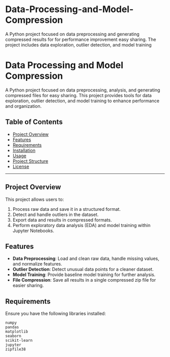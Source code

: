 # Data-Processing-and-Model-Compression
A Python project focused on data preprocessing and generating compressed results for for performance improvement easy sharing. The project includes data exploration, outlier detection, and model training

# Data Processing and Model Compression

A Python project focused on data preprocessing, analysis, and generating compressed files for easy sharing. This project provides tools for data exploration, outlier detection, and model training to enhance performance and organization.

## Table of Contents
- [Project Overview](#project-overview)
- [Features](#features)
- [Requirements](#requirements)
- [Installation](#installation)
- [Usage](#usage)
- [Project Structure](#project-structure)
- [License](#license)

---

## Project Overview
This project allows users to:
1. Process raw data and save it in a structured format.
2. Detect and handle outliers in the dataset.
3. Export data and results in compressed formats.
4. Perform exploratory data analysis (EDA) and model training within Jupyter Notebooks.

## Features
- **Data Preprocessing**: Load and clean raw data, handle missing values, and normalize features.
- **Outlier Detection**: Detect unusual data points for a cleaner dataset.
- **Model Training**: Provide baseline model training for further analysis.
- **File Compression**: Save all results in a single compressed zip file for easier sharing.

## Requirements
Ensure you have the following libraries installed:
```plaintext
numpy
pandas
matplotlib
seaborn
scikit-learn
jupyter
zipfile38
